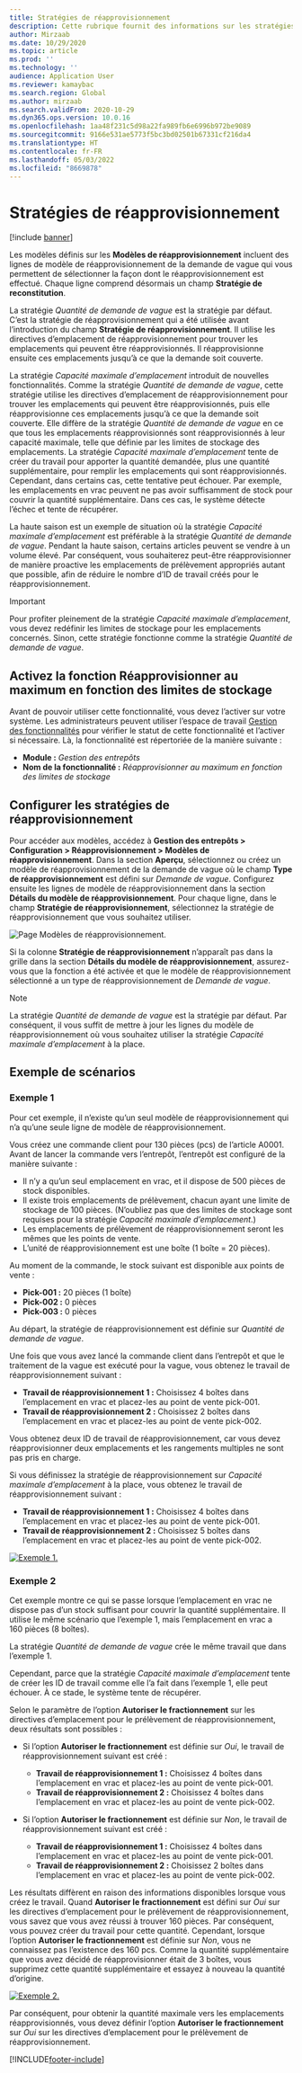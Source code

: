 ```yaml
---
title: Stratégies de réapprovisionnement
description: Cette rubrique fournit des informations sur les stratégies de réapprovisionnement et explique comment vous pouvez utiliser le champ Stratégie de réapprovisionnement sur les lignes de modèle de réapprovisionnement de la demande de vague pour sélectionner le mode de réapprovisionnement.
author: Mirzaab
ms.date: 10/29/2020
ms.topic: article
ms.prod: ''
ms.technology: ''
audience: Application User
ms.reviewer: kamaybac
ms.search.region: Global
ms.author: mirzaab
ms.search.validFrom: 2020-10-29
ms.dyn365.ops.version: 10.0.16
ms.openlocfilehash: 1aa48f231c5d98a22fa989fb6e6996b972be9089
ms.sourcegitcommit: 9166e531ae5773f5bc3bd02501b67331cf216da4
ms.translationtype: HT
ms.contentlocale: fr-FR
ms.lasthandoff: 05/03/2022
ms.locfileid: "8669878"
---
```

# <a name="replenishment-strategies"></a>Stratégies de réapprovisionnement

[!include [banner](../includes/banner.md)]

Les modèles définis sur les **Modèles de réapprovisionnement** incluent des lignes de modèle de réapprovisionnement de la demande de vague qui vous permettent de sélectionner la façon dont le réapprovisionnement est effectué. Chaque ligne comprend désormais un champ **Stratégie de reconstitution**.

La stratégie *Quantité de demande de vague* est la stratégie par défaut. C’est la stratégie de réapprovisionnement qui a été utilisée avant l’introduction du champ **Stratégie de réapprovisionnement**. Il utilise les directives d’emplacement de réapprovisionnement pour trouver les emplacements qui peuvent être réapprovisionnés. Il réapprovisionne ensuite ces emplacements jusqu’à ce que la demande soit couverte.

La stratégie *Capacité maximale d’emplacement* introduit de nouvelles fonctionnalités. Comme la stratégie *Quantité de demande de vague*, cette stratégie utilise les directives d’emplacement de réapprovisionnement pour trouver les emplacements qui peuvent être réapprovisionnés, puis elle réapprovisionne ces emplacements jusqu’à ce que la demande soit couverte. Elle diffère de la stratégie *Quantité de demande de vague* en ce que tous les emplacements réapprovisionnés sont réapprovisionnés à leur capacité maximale, telle que définie par les limites de stockage des emplacements. La stratégie *Capacité maximale d’emplacement* tente de créer du travail pour apporter la quantité demandée, plus une quantité supplémentaire, pour remplir les emplacements qui sont réapprovisionnés. Cependant, dans certains cas, cette tentative peut échouer. Par exemple, les emplacements en vrac peuvent ne pas avoir suffisamment de stock pour couvrir la quantité supplémentaire. Dans ces cas, le système détecte l’échec et tente de récupérer.

La haute saison est un exemple de situation où la stratégie *Capacité maximale d’emplacement* est préférable à la stratégie *Quantité de demande de vague*. Pendant la haute saison, certains articles peuvent se vendre à un volume élevé. Par conséquent, vous souhaiterez peut-être réapprovisionner de manière proactive les emplacements de prélèvement appropriés autant que possible, afin de réduire le nombre d’ID de travail créés pour le réapprovisionnement.

> [!IMPORTANT]
> Pour profiter pleinement de la stratégie *Capacité maximale d’emplacement*, vous devez redéfinir les limites de stockage pour les emplacements concernés. Sinon, cette stratégie fonctionne comme la stratégie *Quantité de demande de vague*.

## <a name="turn-on-the-replenish-to-max-based-on-stocking-limits-feature"></a>Activez la fonction Réapprovisionner au maximum en fonction des limites de stockage

Avant de pouvoir utiliser cette fonctionnalité, vous devez l’activer sur votre système. Les administrateurs peuvent utiliser l’espace de travail [Gestion des fonctionnalités](../../fin-ops-core/fin-ops/get-started/feature-management/feature-management-overview.md) pour vérifier le statut de cette fonctionnalité et l’activer si nécessaire. Là, la fonctionnalité est répertoriée de la manière suivante :

- **Module :** *Gestion des entrepôts*
- **Nom de la fonctionnalité :** *Réapprovisionner au maximum en fonction des limites de stockage*

## <a name="set-up-replenishment-strategies"></a>Configurer les stratégies de réapprovisionnement

Pour accéder aux modèles, accédez à **Gestion des entrepôts \> Configuration \> Réapprovisionnement \> Modèles de réapprovisionnement**. Dans la section **Aperçu**, sélectionnez ou créez un modèle de réapprovisionnement de la demande de vague où le champ **Type de réapprovisionnement** est défini sur *Demande de vague*. Configurez ensuite les lignes de modèle de réapprovisionnement dans la section **Détails du modèle de réapprovisionnement**. Pour chaque ligne, dans le champ **Stratégie de réapprovisionnement**, sélectionnez la stratégie de réapprovisionnement que vous souhaitez utiliser.

![Page Modèles de réapprovisionnement.](media/ReplenTempWaveDmdMaxLocCap.png "Page Modèles de réapprovisionnement")

Si la colonne **Stratégie de réapprovisionnement** n’apparaît pas dans la grille dans la section **Détails du modèle de réapprovisionnement**, assurez-vous que la fonction a été activée et que le modèle de réapprovisionnement sélectionné a un type de réapprovisionnement de *Demande de vague*.

> [!NOTE]
> La stratégie *Quantité de demande de vague* est la stratégie par défaut. Par conséquent, il vous suffit de mettre à jour les lignes du modèle de réapprovisionnement où vous souhaitez utiliser la stratégie *Capacité maximale d’emplacement* à la place.

## <a name="example-scenarios"></a>Exemple de scénarios

### <a name="example-1"></a>Exemple 1

Pour cet exemple, il n’existe qu’un seul modèle de réapprovisionnement qui n’a qu’une seule ligne de modèle de réapprovisionnement.

Vous créez une commande client pour 130 pièces (pcs) de l’article A0001. Avant de lancer la commande vers l’entrepôt, l’entrepôt est configuré de la manière suivante :

- Il n’y a qu’un seul emplacement en vrac, et il dispose de 500 pièces de stock disponibles.
- Il existe trois emplacements de prélèvement, chacun ayant une limite de stockage de 100 pièces. (N’oubliez pas que des limites de stockage sont requises pour la stratégie *Capacité maximale d’emplacement*.)
- Les emplacements de prélèvement de réapprovisionnement seront les mêmes que les points de vente.
- L’unité de réapprovisionnement est une boîte (1 boîte = 20 pièces).

Au moment de la commande, le stock suivant est disponible aux points de vente :

- **Pick-001 :** 20 pièces (1 boîte)
- **Pick-002 :** 0 pièces
- **Pick-003 :** 0 pièces

Au départ, la stratégie de réapprovisionnement est définie sur *Quantité de demande de vague*.

Une fois que vous avez lancé la commande client dans l’entrepôt et que le traitement de la vague est exécuté pour la vague, vous obtenez le travail de réapprovisionnement suivant :

- **Travail de réapprovisionnement 1 :** Choisissez 4 boîtes dans l’emplacement en vrac et placez-les au point de vente pick-001.
- **Travail de réapprovisionnement 2 :** Choisissez 2 boîtes dans l’emplacement en vrac et placez-les au point de vente pick-002.

Vous obtenez deux ID de travail de réapprovisionnement, car vous devez réapprovisionner deux emplacements et les rangements multiples ne sont pas pris en charge.

Si vous définissez la stratégie de réapprovisionnement sur *Capacité maximale d’emplacement* à la place, vous obtenez le travail de réapprovisionnement suivant :

- **Travail de réapprovisionnement 1 :** Choisissez 4 boîtes dans l’emplacement en vrac et placez-les au point de vente pick-001.
- **Travail de réapprovisionnement 2 :** Choisissez 5 boîtes dans l’emplacement en vrac et placez-les au point de vente pick-002.

[![Exemple 1.](media/ReplenTemp_example_1.png "Exemple 1")](media/ReplenTemp_example_1_large.png)

### <a name="example-2"></a>Exemple 2

Cet exemple montre ce qui se passe lorsque l’emplacement en vrac ne dispose pas d’un stock suffisant pour couvrir la quantité supplémentaire. Il utilise le même scénario que l’exemple 1, mais l’emplacement en vrac a 160 pièces (8 boîtes).

La stratégie *Quantité de demande de vague* crée le même travail que dans l’exemple 1.

Cependant, parce que la stratégie *Capacité maximale d’emplacement* tente de créer les ID de travail comme elle l’a fait dans l’exemple 1, elle peut échouer. À ce stade, le système tente de récupérer.

Selon le paramètre de l’option **Autoriser le fractionnement** sur les directives d’emplacement pour le prélèvement de réapprovisionnement, deux résultats sont possibles :

- Si l’option **Autoriser le fractionnement** est définie sur *Oui*, le travail de réapprovisionnement suivant est créé :

    - **Travail de réapprovisionnement 1 :** Choisissez 4 boîtes dans l’emplacement en vrac et placez-les au point de vente pick-001.
    - **Travail de réapprovisionnement 2 :** Choisissez 4 boîtes dans l’emplacement en vrac et placez-les au point de vente pick-002.

- Si l’option **Autoriser le fractionnement** est définie sur *Non*, le travail de réapprovisionnement suivant est créé :

    - **Travail de réapprovisionnement 1 :** Choisissez 4 boîtes dans l’emplacement en vrac et placez-les au point de vente pick-001.
    - **Travail de réapprovisionnement 2 :** Choisissez 2 boîtes dans l’emplacement en vrac et placez-les au point de vente pick-002.

Les résultats diffèrent en raison des informations disponibles lorsque vous créez le travail. Quand **Autoriser le fractionnement** est défini sur *Oui* sur les directives d’emplacement pour le prélèvement de réapprovisionnement, vous savez que vous avez réussi à trouver 160 pièces. Par conséquent, vous pouvez créer du travail pour cette quantité. Cependant, lorsque l’option **Autoriser le fractionnement** est définie sur *Non*, vous ne connaissez pas l’existence des 160 pcs. Comme la quantité supplémentaire que vous avez décidé de réapprovisionner était de 3 boîtes, vous supprimez cette quantité supplémentaire et essayez à nouveau la quantité d’origine.

[![Exemple 2.](media/ReplenTemp_example_2.png "Exemple 2")](media/ReplenTemp_example_2_large.png)

Par conséquent, pour obtenir la quantité maximale vers les emplacements réapprovisionnés, vous devez définir l’option **Autoriser le fractionnement** sur *Oui* sur les directives d’emplacement pour le prélèvement de réapprovisionnement.


[!INCLUDE[footer-include](../../includes/footer-banner.md)]